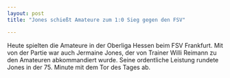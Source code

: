 ```yaml
---
layout: post
title: "Jones schießt Amateure zum 1:0 Sieg gegen den FSV"

---
```


Heute spielten die Amateure in der Oberliga Hessen beim FSV Frankfurt. Mit von der Partie war auch Jermaine Jones, der von Trainer Willi Reimann zu den Amateuren abkommandiert wurde. Seine ordentliche Leistung rundete Jones in der 75. Minute mit dem Tor des Tages ab.


